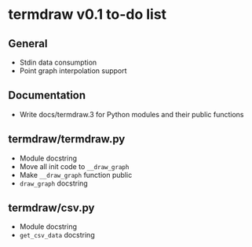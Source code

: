 termdraw v0.1 to-do list
=========================

General
-------
+ Stdin data consumption
+ Point graph interpolation support

Documentation
-------------
+ Write docs/termdraw.3 for Python modules and their public functions

termdraw/termdraw.py
--------------------
+ Module docstring
+ Move all init code to `__draw_graph`
+ Make `__draw_graph` function public
+ `draw_graph` docstring

termdraw/csv.py
---------------
+ Module docstring
+ `get_csv_data` docstring
